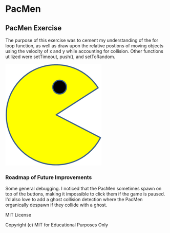 # PacMen
## PacMen Exercise
<p> The purpose of this exercise was to cement my understanding of the for loop function, as well as draw upon the relative postions of moving objects using the velocity of x and y while accounting for collision. Other functions utilized were setTimeout, push(), and setToRandom. </p>
<img src="PacMan1.png" width='300'/>

### Roadmap of Future Improvements
<p4> Some general debugging. I noticed that the PacMen sometimes spawn on top of the buttons, making it impossible to click them if the game is paused. I'd also love to add a ghost collision detection where the PacMen organically despawn if they collide with a ghost. </p4>


<p6> MIT License

Copyright (c) MIT for Educational Purposes Only </p6>
